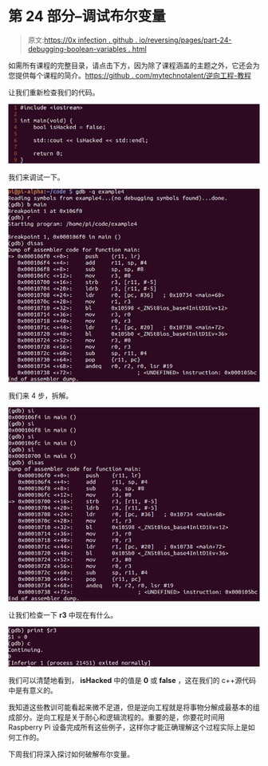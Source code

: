 # 第 24 部分–调试布尔变量

> 原文:[https://0x infection . github . io/reversing/pages/part-24-debugging-boolean-variables . html](https://0xinfection.github.io/reversing/pages/part-24-debugging-boolean-variables.html)

如需所有课程的完整目录，请点击下方，因为除了课程涵盖的主题之外，它还会为您提供每个课程的简介。[https://github . com/mytechnotalent/逆向工程-教程](https://github.com/mytechnotalent/Reverse-Engineering-Tutorial)

让我们重新检查我们的代码。

![](img/8f08647aa5c99003754a30e1e13b2ef0.png)

我们来调试一下。

![](img/9b696c2d5876d273169ae42853071a0f.png)

我们来 4 步，拆解。

![](img/99a9348d7d50a49676b6fa24db075214.png)

让我们检查一下 **r3** 中现在有什么。

![](img/03dd28a58ef6343c222dd0f4b2148b78.png)

我们可以清楚地看到， **isHacked** 中的值是 **0** 或 **false** ，这在我们的 c++源代码中是有意义的。

我知道这些教训可能看起来微不足道，但是逆向工程就是将事物分解成最基本的组成部分。逆向工程是关于耐心和逻辑流程的。重要的是，你要花时间用 Raspberry Pi 设备完成所有这些例子，这样你才能正确理解这个过程实际上是如何工作的。

下周我们将深入探讨如何破解布尔变量。